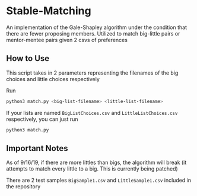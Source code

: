 # Stable-Matching
An implementation of the Gale-Shapley algorithm under the condition that there are fewer proposing members. Utilized to match big-little pairs or mentor-mentee pairs given 2 csvs of preferences

## How to Use

This script takes in 2 parameters representing the filenames of the big choices and little choices respectively

Run
```bash
python3 match.py <big-list-filename> <little-list-filename>
```

If your lists are named `BigListChoices.csv` and `LittleListChoices.csv` respectively, you can just run

```bash
python3 match.py
```

## Important Notes

As of 9/16/19, if there are more littles than bigs, the algorithm will break (it attempts to match every little to a big. This is currently being patched)

There are 2 test samples `BigSample1.csv` and `LittleSample1.csv` included in the repository